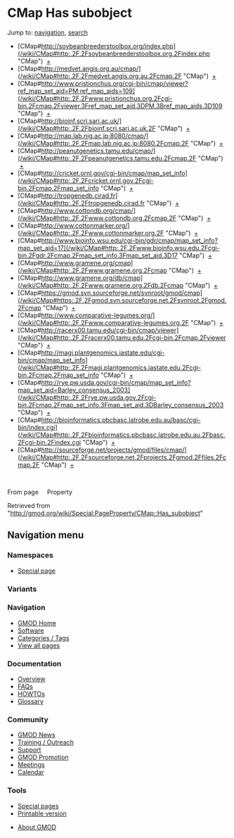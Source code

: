 <div id="mw-page-base" class="noprint">

</div>

<div id="mw-head-base" class="noprint">

</div>

<div id="content" class="mw-body" role="main">

<span id="top"></span>

<div id="mw-js-message" style="display:none;">

</div>



# <span dir="auto">CMap Has subobject</span>

<div id="bodyContent">

<div id="contentSub">

</div>

<div id="jump-to-nav" class="mw-jump">

Jump to: [navigation](#mw-navigation), [search](#p-search)

</div>

<div id="mw-content-text">

  

- [CMap#http://soybeanbreederstoolbox.org/index.php](/wiki/CMap#http:.2F.2Fsoybeanbreederstoolbox.org.2Findex.php "CMap")
   <span class="smwbrowse">[+](/wiki/Special%3ABrowse/CMap-23http%3A-2F-2Fsoybeanbreederstoolbox.org-2Findex.php "Special%3ABrowse/CMap-23http%3A-2F-2Fsoybeanbreederstoolbox.org-2Findex.php")</span>
- [CMap#http://medvet.angis.org.au/cmap/](/wiki/CMap#http:.2F.2Fmedvet.angis.org.au.2Fcmap.2F "CMap")
   <span class="smwbrowse">[+](/wiki/Special%3ABrowse/CMap-23http%3A-2F-2Fmedvet.angis.org.au-2Fcmap-2F "Special%3ABrowse/CMap-23http%3A-2F-2Fmedvet.angis.org.au-2Fcmap-2F")</span>
- [CMap#http://www.pristionchus.org/cgi-bin/cmap/viewer?ref_map_set_aid=PM;ref_map_aids=109](/wiki/CMap#http:.2F.2Fwww.pristionchus.org.2Fcgi-bin.2Fcmap.2Fviewer.3Fref_map_set_aid.3DPM.3Bref_map_aids.3D109 "CMap")
   <span class="smwbrowse">[+](/wiki/Special%3ABrowse/CMap-23http:-2F-2Fwww.pristionchus.org-2Fcgi-2Dbin-2Fcmap-2Fviewer-3Fref_map_set_aid%3DPM;ref_map_aids%3D109 "Special%3ABrowse/CMap-23http:-2F-2Fwww.pristionchus.org-2Fcgi-2Dbin-2Fcmap-2Fviewer-3Fref map set aid=PM;ref map aids=109")</span>
- [CMap#http://bioinf.scri.sari.ac.uk/](/wiki/CMap#http:.2F.2Fbioinf.scri.sari.ac.uk.2F "CMap")
   <span class="smwbrowse">[+](/wiki/Special%3ABrowse/CMap-23http%3A-2F-2Fbioinf.scri.sari.ac.uk-2F "Special%3ABrowse/CMap-23http%3A-2F-2Fbioinf.scri.sari.ac.uk-2F")</span>
- [CMap#http://map.lab.nig.ac.jp:8080/cmap/](/wiki/CMap#http:.2F.2Fmap.lab.nig.ac.jp:8080.2Fcmap.2F "CMap")
   <span class="smwbrowse">[+](/wiki/Special%3ABrowse/CMap-23http%3A-2F-2Fmap.lab.nig.ac.jp%3A8080-2Fcmap-2F "Special%3ABrowse/CMap-23http%3A-2F-2Fmap.lab.nig.ac.jp%3A8080-2Fcmap-2F")</span>
- [CMap#http://peanutgenetics.tamu.edu/cmap/](/wiki/CMap#http:.2F.2Fpeanutgenetics.tamu.edu.2Fcmap.2F "CMap")
   <span class="smwbrowse">[+](/wiki/Special%3ABrowse/CMap-23http%3A-2F-2Fpeanutgenetics.tamu.edu-2Fcmap-2F "Special%3ABrowse/CMap-23http%3A-2F-2Fpeanutgenetics.tamu.edu-2Fcmap-2F")</span>
- [CMap#http://cricket.ornl.gov/cgi-bin/cmap/map_set_info](/wiki/CMap#http:.2F.2Fcricket.ornl.gov.2Fcgi-bin.2Fcmap.2Fmap_set_info "CMap")
   <span class="smwbrowse">[+](/wiki/Special%3ABrowse/CMap-23http%3A-2F-2Fcricket.ornl.gov-2Fcgi-2Dbin-2Fcmap-2Fmap_set_info "Special%3ABrowse/CMap-23http:-2F-2Fcricket.ornl.gov-2Fcgi-2Dbin-2Fcmap-2Fmap set info")</span>
- [CMap#http://tropgenedb.cirad.fr](/wiki/CMap#http:.2F.2Ftropgenedb.cirad.fr "CMap")
   <span class="smwbrowse">[+](/wiki/Special%3ABrowse/CMap-23http%3A-2F-2Ftropgenedb.cirad.fr "Special%3ABrowse/CMap-23http%3A-2F-2Ftropgenedb.cirad.fr")</span>
- [CMap#http://www.cottondb.org/cmap/](/wiki/CMap#http:.2F.2Fwww.cottondb.org.2Fcmap.2F "CMap")
   <span class="smwbrowse">[+](/wiki/Special%3ABrowse/CMap-23http%3A-2F-2Fwww.cottondb.org-2Fcmap-2F "Special%3ABrowse/CMap-23http%3A-2F-2Fwww.cottondb.org-2Fcmap-2F")</span>
- [CMap#http://www.cottonmarker.org/](/wiki/CMap#http:.2F.2Fwww.cottonmarker.org.2F "CMap")
   <span class="smwbrowse">[+](/wiki/Special%3ABrowse/CMap-23http%3A-2F-2Fwww.cottonmarker.org-2F "Special%3ABrowse/CMap-23http%3A-2F-2Fwww.cottonmarker.org-2F")</span>
- [CMap#http://www.bioinfo.wsu.edu/cgi-bin/gdr/cmap/map_set_info?map_set_aid=17](/wiki/CMap#http:.2F.2Fwww.bioinfo.wsu.edu.2Fcgi-bin.2Fgdr.2Fcmap.2Fmap_set_info.3Fmap_set_aid.3D17 "CMap")
   <span class="smwbrowse">[+](/wiki/Special%3ABrowse/CMap-23http:-2F-2Fwww.bioinfo.wsu.edu-2Fcgi-2Dbin-2Fgdr-2Fcmap-2Fmap_set_info-3Fmap_set_aid%3D17 "Special%3ABrowse/CMap-23http:-2F-2Fwww.bioinfo.wsu.edu-2Fcgi-2Dbin-2Fgdr-2Fcmap-2Fmap set info-3Fmap set aid=17")</span>
- [CMap#http://www.gramene.org/cmap](/wiki/CMap#http:.2F.2Fwww.gramene.org.2Fcmap "CMap")
   <span class="smwbrowse">[+](/wiki/Special%3ABrowse/CMap-23http%3A-2F-2Fwww.gramene.org-2Fcmap "Special%3ABrowse/CMap-23http%3A-2F-2Fwww.gramene.org-2Fcmap")</span>
- [CMap#http://www.gramene.org/db/cmap](/wiki/CMap#http:.2F.2Fwww.gramene.org.2Fdb.2Fcmap "CMap")
   <span class="smwbrowse">[+](/wiki/Special%3ABrowse/CMap-23http%3A-2F-2Fwww.gramene.org-2Fdb-2Fcmap "Special%3ABrowse/CMap-23http%3A-2F-2Fwww.gramene.org-2Fdb-2Fcmap")</span>
- [CMap#https://gmod.svn.sourceforge.net/svnroot/gmod/cmap](/wiki/CMap#https:.2F.2Fgmod.svn.sourceforge.net.2Fsvnroot.2Fgmod.2Fcmap "CMap")
   <span class="smwbrowse">[+](/wiki/Special%3ABrowse/CMap-23https%3A-2F-2Fgmod.svn.sourceforge.net-2Fsvnroot-2Fgmod-2Fcmap "Special%3ABrowse/CMap-23https%3A-2F-2Fgmod.svn.sourceforge.net-2Fsvnroot-2Fgmod-2Fcmap")</span>
- [CMap#http://www.comparative-legumes.org/](/wiki/CMap#http:.2F.2Fwww.comparative-legumes.org.2F "CMap")
   <span class="smwbrowse">[+](/wiki/Special%3ABrowse/CMap-23http%3A-2F-2Fwww.comparative-2Dlegumes.org-2F "Special%3ABrowse/CMap-23http%3A-2F-2Fwww.comparative-2Dlegumes.org-2F")</span>
- [CMap#http://racerx00.tamu.edu/cgi-bin/cmap/viewer](/wiki/CMap#http:.2F.2Fracerx00.tamu.edu.2Fcgi-bin.2Fcmap.2Fviewer "CMap")
   <span class="smwbrowse">[+](/wiki/Special%3ABrowse/CMap-23http%3A-2F-2Fracerx00.tamu.edu-2Fcgi-2Dbin-2Fcmap-2Fviewer "Special%3ABrowse/CMap-23http%3A-2F-2Fracerx00.tamu.edu-2Fcgi-2Dbin-2Fcmap-2Fviewer")</span>
- [CMap#http://magi.plantgenomics.iastate.edu/cgi-bin/cmap/map_set_info](/wiki/CMap#http:.2F.2Fmagi.plantgenomics.iastate.edu.2Fcgi-bin.2Fcmap.2Fmap_set_info "CMap")
   <span class="smwbrowse">[+](/wiki/Special%3ABrowse/CMap-23http%3A-2F-2Fmagi.plantgenomics.iastate.edu-2Fcgi-2Dbin-2Fcmap-2Fmap_set_info "Special%3ABrowse/CMap-23http:-2F-2Fmagi.plantgenomics.iastate.edu-2Fcgi-2Dbin-2Fcmap-2Fmap set info")</span>
- [CMap#http://rye.pw.usda.gov/cgi-bin/cmap/map_set_info?map_set_aid=Barley_consensus_2003](/wiki/CMap#http:.2F.2Frye.pw.usda.gov.2Fcgi-bin.2Fcmap.2Fmap_set_info.3Fmap_set_aid.3DBarley_consensus_2003 "CMap")
   <span class="smwbrowse">[+](/wiki/Special%3ABrowse/CMap-23http:-2F-2Frye.pw.usda.gov-2Fcgi-2Dbin-2Fcmap-2Fmap_set_info-3Fmap_set_aid%3DBarley_consensus_2003 "Special%3ABrowse/CMap-23http:-2F-2Frye.pw.usda.gov-2Fcgi-2Dbin-2Fcmap-2Fmap set info-3Fmap set aid=Barley consensus 2003")</span>
- [CMap#http://bioinformatics.pbcbasc.latrobe.edu.au/basc/cgi-bin/index.cgi](/wiki/CMap#http:.2F.2Fbioinformatics.pbcbasc.latrobe.edu.au.2Fbasc.2Fcgi-bin.2Findex.cgi "CMap")
   <span class="smwbrowse">[+](/wiki/Special%3ABrowse/CMap-23http%3A-2F-2Fbioinformatics.pbcbasc.latrobe.edu.au-2Fbasc-2Fcgi-2Dbin-2Findex.cgi "Special%3ABrowse/CMap-23http%3A-2F-2Fbioinformatics.pbcbasc.latrobe.edu.au-2Fbasc-2Fcgi-2Dbin-2Findex.cgi")</span>
- [CMap#http://sourceforge.net/projects/gmod/files/cmap/](/wiki/CMap#http:.2F.2Fsourceforge.net.2Fprojects.2Fgmod.2Ffiles.2Fcmap.2F "CMap")
   <span class="smwbrowse">[+](/wiki/Special%3ABrowse/CMap-23http%3A-2F-2Fsourceforge.net-2Fprojects-2Fgmod-2Ffiles-2Fcmap-2F "Special%3ABrowse/CMap-23http%3A-2F-2Fsourceforge.net-2Fprojects-2Fgmod-2Ffiles-2Fcmap-2F")</span>

 

From page     Property

</div>

<div class="printfooter">

Retrieved from
"<http://gmod.org/wiki/Special:PageProperty/CMap::Has_subobject>"

</div>

<div id="catlinks" class="catlinks catlinks-allhidden">

</div>

<div class="visualClear">

</div>

</div>

</div>

<div id="mw-navigation">

## Navigation menu

<div id="mw-head">



<div id="left-navigation">

<div id="p-namespaces" class="vectorTabs" role="navigation"
aria-labelledby="p-namespaces-label">

### Namespaces

- <span id="ca-nstab-special">[Special
  page](/wiki/Special:PageProperty/CMap::Has_subobject "This is a special page, you cannot edit the page itself")</span>

</div>

<div id="p-variants" class="vectorMenu emptyPortlet" role="navigation"
aria-labelledby="p-variants-label">

### 

### Variants[](#)

<div class="menu">

</div>

</div>

</div>





</div>



</div>

</div>

</div>

<div id="mw-panel">

<div id="p-logo" role="banner">

<a href="/wiki/Main_Page"
style="background-image: url(http://gmod.org/images/GMOD-cogs.png);"
title="Visit the main page"></a>

</div>

<div id="p-Navigation" class="portal" role="navigation"
aria-labelledby="p-Navigation-label">

### Navigation

<div class="body">

- <span id="n-GMOD-Home">[GMOD Home](/wiki/Main_Page)</span>
- <span id="n-Software">[Software](/wiki/GMOD_Components)</span>
- <span id="n-Categories-.2F-Tags">[Categories /
  Tags](/wiki/Categories)</span>
- <span id="n-View-all-pages">[View all
  pages](/wiki/Special:AllPages)</span>

</div>

</div>

<div id="p-Documentation" class="portal" role="navigation"
aria-labelledby="p-Documentation-label">

### Documentation

<div class="body">

- <span id="n-Overview">[Overview](/wiki/Overview)</span>
- <span id="n-FAQs">[FAQs](/wiki/Category%3AFAQ)</span>
- <span id="n-HOWTOs">[HOWTOs](/wiki/Category%3AHOWTO)</span>
- <span id="n-Glossary">[Glossary](/wiki/Glossary)</span>

</div>

</div>

<div id="p-Community" class="portal" role="navigation"
aria-labelledby="p-Community-label">

### Community

<div class="body">

- <span id="n-GMOD-News">[GMOD News](/wiki/GMOD_News)</span>
- <span id="n-Training-.2F-Outreach">[Training /
  Outreach](/wiki/Training_and_Outreach)</span>
- <span id="n-Support">[Support](/wiki/Support)</span>
- <span id="n-GMOD-Promotion">[GMOD
  Promotion](/wiki/GMOD_Promotion)</span>
- <span id="n-Meetings">[Meetings](/wiki/Meetings)</span>
- <span id="n-Calendar">[Calendar](/wiki/Calendar)</span>

</div>

</div>

<div id="p-tb" class="portal" role="navigation"
aria-labelledby="p-tb-label">

### Tools

<div class="body">

- <span id="t-specialpages"><a href="/wiki/Special:SpecialPages" accesskey="q"
  title="A list of all special pages [q]">Special pages</a></span>
- <span id="t-print"><a
  href="/mediawiki/index.php?title=Special:PageProperty/CMap::Has_subobject&amp;printable=yes"
  rel="alternate" accesskey="p"
  title="Printable version of this page [p]">Printable version</a></span>

</div>

</div>

</div>

</div>

<div id="footer" role="contentinfo">

- <span id="footer-places-about">[About
  GMOD](/wiki/GMOD:About "GMOD:About")</span>

<!-- -->






</div>
